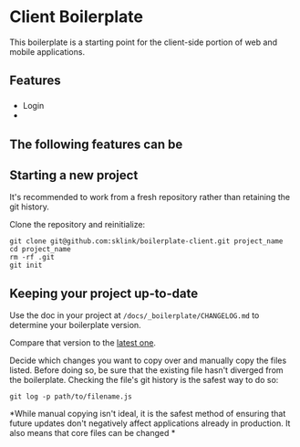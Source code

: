# Client Boilerplate

This boilerplate is a starting point for the client-side portion of web and mobile applications.

## Features

### 
 - Login
 - 

The following features can be 
- 

## Starting a new project

It's recommended to work from a fresh repository rather than retaining the git history.

Clone the repository and reinitialize:
```
git clone git@github.com:sklink/boilerplate-client.git project_name
cd project_name
rm -rf .git
git init
```

## Keeping your project up-to-date

Use the doc in your project at `/docs/_boilerplate/CHANGELOG.md` to determine your boilerplate version.

Compare that version to the [latest one](https://github.com/sklink/boilerplate-client/docs/_boilerplate).

Decide which changes you want to copy over and manually copy the files listed. Before doing so, be sure that
the existing file hasn't diverged from the boilerplate. Checking the file's git history is the safest way to do so:

```
git log -p path/to/filename.js
```

*While manual copying isn't ideal, it is the safest method of ensuring that future updates don't negatively affect
applications already in production. It also means that core files can be changed *
